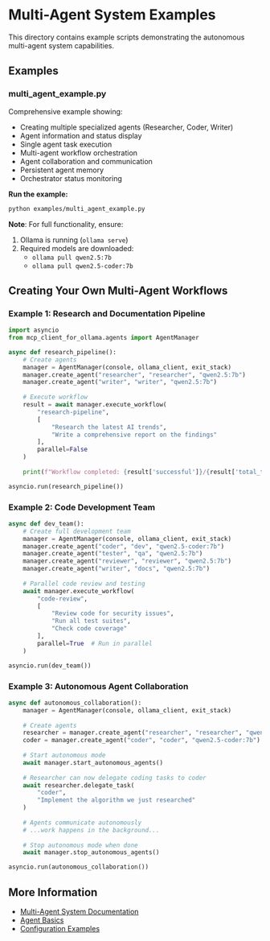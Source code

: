 # Multi-Agent System Examples

This directory contains example scripts demonstrating the autonomous multi-agent system capabilities.

## Examples

### multi_agent_example.py

Comprehensive example showing:
- Creating multiple specialized agents (Researcher, Coder, Writer)
- Agent information and status display
- Single agent task execution
- Multi-agent workflow orchestration
- Agent collaboration and communication
- Persistent agent memory
- Orchestrator status monitoring

**Run the example:**
```bash
python examples/multi_agent_example.py
```

**Note**: For full functionality, ensure:
1. Ollama is running (`ollama serve`)
2. Required models are downloaded:
   - `ollama pull qwen2.5:7b`
   - `ollama pull qwen2.5-coder:7b`

## Creating Your Own Multi-Agent Workflows

### Example 1: Research and Documentation Pipeline

```python
import asyncio
from mcp_client_for_ollama.agents import AgentManager

async def research_pipeline():
    # Create agents
    manager = AgentManager(console, ollama_client, exit_stack)
    manager.create_agent("researcher", "researcher", "qwen2.5:7b")
    manager.create_agent("writer", "writer", "qwen2.5:7b")
    
    # Execute workflow
    result = await manager.execute_workflow(
        "research-pipeline",
        [
            "Research the latest AI trends",
            "Write a comprehensive report on the findings"
        ],
        parallel=False
    )
    
    print(f"Workflow completed: {result['successful']}/{result['total_tasks']} tasks")

asyncio.run(research_pipeline())
```

### Example 2: Code Development Team

```python
async def dev_team():
    # Create full development team
    manager = AgentManager(console, ollama_client, exit_stack)
    manager.create_agent("coder", "dev", "qwen2.5-coder:7b")
    manager.create_agent("tester", "qa", "qwen2.5:7b")
    manager.create_agent("reviewer", "reviewer", "qwen2.5:7b")
    manager.create_agent("writer", "docs", "qwen2.5:7b")
    
    # Parallel code review and testing
    await manager.execute_workflow(
        "code-review",
        [
            "Review code for security issues",
            "Run all test suites",
            "Check code coverage"
        ],
        parallel=True  # Run in parallel
    )

asyncio.run(dev_team())
```

### Example 3: Autonomous Agent Collaboration

```python
async def autonomous_collaboration():
    manager = AgentManager(console, ollama_client, exit_stack)
    
    # Create agents
    researcher = manager.create_agent("researcher", "researcher", "qwen2.5:7b")
    coder = manager.create_agent("coder", "coder", "qwen2.5-coder:7b")
    
    # Start autonomous mode
    await manager.start_autonomous_agents()
    
    # Researcher can now delegate coding tasks to coder
    await researcher.delegate_task(
        "coder",
        "Implement the algorithm we just researched"
    )
    
    # Agents communicate autonomously
    # ...work happens in the background...
    
    # Stop autonomous mode when done
    await manager.stop_autonomous_agents()

asyncio.run(autonomous_collaboration())
```

## More Information

- [Multi-Agent System Documentation](../docs/MULTI_AGENT_SYSTEM.md)
- [Agent Basics](../docs/AGENTS.md)
- [Configuration Examples](../config/agents/)
